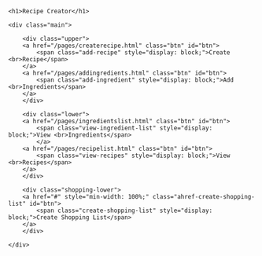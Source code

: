 
<html lang="en">
<head>
    <meta charset="UTF-8">
    <meta name="viewport" content="width=device-width, initial-scale=1.0">
    <link rel="stylesheet" href="/src/styles.css">
    <link rel="preconnect" href="https://fonts.googleapis.com">
<link rel="preconnect" href="https://fonts.gstatic.com" crossorigin>
<link href="https://fonts.googleapis.com/css2?family=Caprasimo&family=Roboto+Condensed:ital,wght@0,400;0,700;1,400&display=swap" rel="stylesheet">
    <title>Recipe Creator</title>
    
</head>
<body>

    <h1>Recipe Creator</h1>

    <div class="main">
        
        <div class="upper">
        <a href="/pages/createrecipe.html" class="btn" id="btn">
            <span class="add-recipe" style="display: block;">Create <br>Recipe</span>
        </a>
        <a href="/pages/addingredients.html" class="btn" id="btn">
            <span class="add-ingredient" style="display: block;">Add <br>Ingredients</span>
        </a>
        </div>
        
        <div class="lower">
        <a href="/pages/ingredientslist.html" class="btn" id="btn">
            <span class="view-ingredient-list" style="display: block;">View <br>Ingredients</span>
            </a>
        <a href="/pages/recipelist.html" class="btn" id="btn">
            <span class="view-recipes" style="display: block;">View <br>Recipes</span>
        </a>
        </div>
        
        <div class="shopping-lower">
        <a href="#" style="min-width: 100%;" class="ahref-create-shopping-list" id="btn">
            <span class="create-shopping-list" style="display: block;">Create Shopping List</span>
        </a>
        </div>
        
    </div>

</body>
<script src="/src/app.js"></script>
</html>
